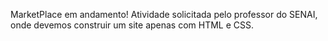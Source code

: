 MarketPlace em andamento! Atividade solicitada pelo professor do SENAI, onde devemos construir um site apenas com HTML e CSS.
